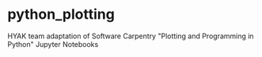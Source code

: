 # python_plotting
HYAK team adaptation of Software Carpentry "Plotting and Programming in Python" Jupyter Notebooks
